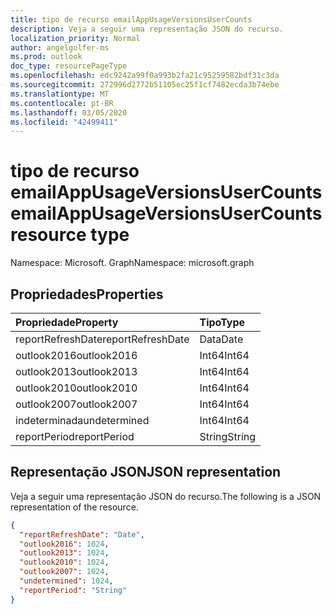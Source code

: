 ```yaml
---
title: tipo de recurso emailAppUsageVersionsUserCounts
description: Veja a seguir uma representação JSON do recurso.
localization_priority: Normal
author: angelgolfer-ms
ms.prod: outlook
doc_type: resourcePageType
ms.openlocfilehash: edc9242a99f0a993b2fa21c95259582bdf31c3da
ms.sourcegitcommit: 272996d2772b51105ec25f1cf7482ecda3b74ebe
ms.translationtype: MT
ms.contentlocale: pt-BR
ms.lasthandoff: 03/05/2020
ms.locfileid: "42499411"
---
```

# <a name="emailappusageversionsusercounts-resource-type"></a><span data-ttu-id="f761e-103">tipo de recurso emailAppUsageVersionsUserCounts</span><span class="sxs-lookup"><span data-stu-id="f761e-103">emailAppUsageVersionsUserCounts resource type</span></span>

<span data-ttu-id="f761e-104">Namespace: Microsoft. Graph</span><span class="sxs-lookup"><span data-stu-id="f761e-104">Namespace: microsoft.graph</span></span>

## <a name="properties"></a><span data-ttu-id="f761e-105">Propriedades</span><span class="sxs-lookup"><span data-stu-id="f761e-105">Properties</span></span>

| <span data-ttu-id="f761e-106">Propriedade</span><span class="sxs-lookup"><span data-stu-id="f761e-106">Property</span></span>          | <span data-ttu-id="f761e-107">Tipo</span><span class="sxs-lookup"><span data-stu-id="f761e-107">Type</span></span>   |
| :---------------- | :----- |
| <span data-ttu-id="f761e-108">reportRefreshDate</span><span class="sxs-lookup"><span data-stu-id="f761e-108">reportRefreshDate</span></span> | <span data-ttu-id="f761e-109">Data</span><span class="sxs-lookup"><span data-stu-id="f761e-109">Date</span></span>   |
| <span data-ttu-id="f761e-110">outlook2016</span><span class="sxs-lookup"><span data-stu-id="f761e-110">outlook2016</span></span>       | <span data-ttu-id="f761e-111">Int64</span><span class="sxs-lookup"><span data-stu-id="f761e-111">Int64</span></span>  |
| <span data-ttu-id="f761e-112">outlook2013</span><span class="sxs-lookup"><span data-stu-id="f761e-112">outlook2013</span></span>       | <span data-ttu-id="f761e-113">Int64</span><span class="sxs-lookup"><span data-stu-id="f761e-113">Int64</span></span>  |
| <span data-ttu-id="f761e-114">outlook2010</span><span class="sxs-lookup"><span data-stu-id="f761e-114">outlook2010</span></span>       | <span data-ttu-id="f761e-115">Int64</span><span class="sxs-lookup"><span data-stu-id="f761e-115">Int64</span></span>  |
| <span data-ttu-id="f761e-116">outlook2007</span><span class="sxs-lookup"><span data-stu-id="f761e-116">outlook2007</span></span>       | <span data-ttu-id="f761e-117">Int64</span><span class="sxs-lookup"><span data-stu-id="f761e-117">Int64</span></span>  |
| <span data-ttu-id="f761e-118">indeterminada</span><span class="sxs-lookup"><span data-stu-id="f761e-118">undetermined</span></span>      | <span data-ttu-id="f761e-119">Int64</span><span class="sxs-lookup"><span data-stu-id="f761e-119">Int64</span></span>  |
| <span data-ttu-id="f761e-120">reportPeriod</span><span class="sxs-lookup"><span data-stu-id="f761e-120">reportPeriod</span></span>      | <span data-ttu-id="f761e-121">String</span><span class="sxs-lookup"><span data-stu-id="f761e-121">String</span></span> |

## <a name="json-representation"></a><span data-ttu-id="f761e-122">Representação JSON</span><span class="sxs-lookup"><span data-stu-id="f761e-122">JSON representation</span></span>

<span data-ttu-id="f761e-123">Veja a seguir uma representação JSON do recurso.</span><span class="sxs-lookup"><span data-stu-id="f761e-123">The following is a JSON representation of the resource.</span></span>

<!-- {
  "blockType": "resource",
  "@odata.type": "microsoft.graph.emailAppUsageVersionsUserCounts"
} -->

```json
{
  "reportRefreshDate": "Date", 
  "outlook2016": 1024, 
  "outlook2013": 1024, 
  "outlook2010": 1024, 
  "outlook2007": 1024, 
  "undetermined": 1024, 
  "reportPeriod": "String"
}
```
